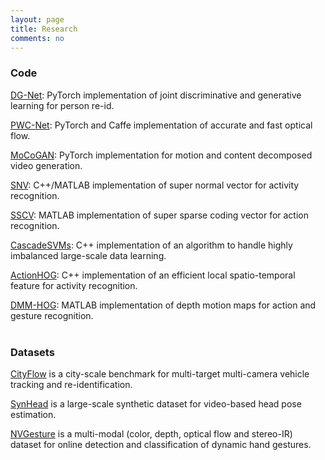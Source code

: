 ```yaml
---
layout: page
title: Research
comments: no
---
```

### Code    

[DG-Net](https://github.com/NVlabs/DG-Net): PyTorch implementation of joint discriminative and generative learning for person re-id.

[PWC-Net](https://github.com/NVlabs/PWC-Net): PyTorch and Caffe implementation of accurate and fast optical flow.  

[MoCoGAN](https://github.com/sergeytulyakov/mocogan): PyTorch implementation for motion and content decomposed video generation.   

[SNV](https://github.com/xiaodongyang/SNV): C++/MATLAB implementation of super normal vector for activity recognition.    

[SSCV](https://github.com/xiaodongyang/SSCV): MATLAB implementation of super sparse coding vector for action recognition.    

[CascadeSVMs](https://github.com/xiaodongyang/CascadeSVMs): C++ implementation of an algorithm to handle highly imbalanced large-scale data learning.    

[ActionHOG](https://github.com/xiaodongyang/ActionHOG): C++ implementation of an efficient local spatio-temporal feature for activity recognition.    

[DMM-HOG](/code/dmm-hog): MATLAB implementation of depth motion maps for action and gesture recognition.    
<br>

### Datasets

[CityFlow](https://www.aicitychallenge.org) is a city-scale benchmark for multi-target multi-camera vehicle tracking and re-identification. 

[SynHead](https://research.nvidia.com/publication/dynamic-facial-analysis-bayesian-filtering-recurrent-neural-networks) is a large-scale synthetic dataset for video-based head pose estimation.     

[NVGesture](https://research.nvidia.com/publication/online-detection-and-classification-dynamic-hand-gestures-recurrent-3d-convolutional) is a multi-modal (color, depth, optical flow and stereo-IR) dataset for online detection and classification of dynamic hand gestures.    

 
